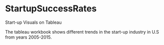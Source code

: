 # StartupSuccessRates

 Start-up Visuals on Tableau

The tableau workbook shows different trends in the start-up industry in U.S from years 2005-2015.

